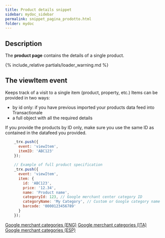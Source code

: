 ```yaml
---
title: Product details snippet
sidebar: mydoc_sidebar
permalink: snippet_pagina_prodotto.html
folder: mydoc
---
```


## Description
The **product page** contains the details of a single product.

{% include_relative partials/loader_warning.md %}

## The viewItem event
Keeps track of a visit to a single item (product, property, etc.)
Items can be provided in two ways:
 - by id only: if you have previous imported your products data feed into Transactionale
 - a full object with all the required details

If you provide the products by ID only, make sure you use the same ID as contained in the datafeed you provided.

```js
    _trx.push({
      event: 'viewItem',
      itemID: 'ABC123'
    });
    
    // Example of full product specification
    _trx.push({
      event: 'viewItem',
      item: {
        id: 'ABC123', 
        price: '12.34', 
        name: 'Product name', 
        categoryId: 123, // Google merchant center category ID 
        categoryName: 'My Category', // Custom or Google category name
        barcode: '0000123456789'
      }
    });
```

[Google merchant categories (ENG)](https://www.google.com/basepages/producttype/taxonomy-with-ids.en-US.txt)
[Google merchant categories (ITA)](https://www.google.com/basepages/producttype/taxonomy-with-ids.it-IT.txt)
[Google merchant categories (ESP)](https://www.google.com/basepages/producttype/taxonomy-with-ids.es-ES.txt)